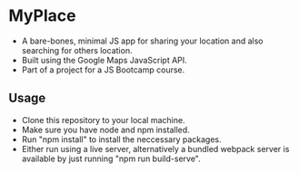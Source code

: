 # MyPlace
 - A bare-bones, minimal JS app for sharing your location and also searching for others location.
 - Built using the Google Maps JavaScript API.
 - Part of a project for a JS Bootcamp course.
 
 ## Usage
 - Clone this repository to your local machine.
 - Make sure you have node and npm installed.
 - Run "npm install" to install the neccessary packages.
 - Either run using a live server, alternatively a bundled webpack server is available by just running "npm run build-serve".
